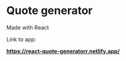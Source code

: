 # Quote generator

Made with React </br>

Link to app: </hr>

<b>https://react-quote-generatorr.netlify.app/</b>
